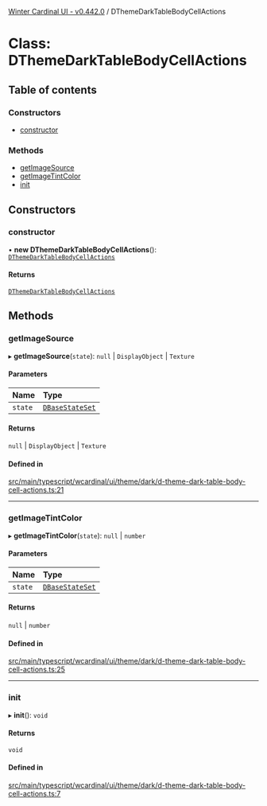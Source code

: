 [Winter Cardinal UI - v0.442.0](../index.md) / DThemeDarkTableBodyCellActions

# Class: DThemeDarkTableBodyCellActions

## Table of contents

### Constructors

- [constructor](DThemeDarkTableBodyCellActions.md#constructor)

### Methods

- [getImageSource](DThemeDarkTableBodyCellActions.md#getimagesource)
- [getImageTintColor](DThemeDarkTableBodyCellActions.md#getimagetintcolor)
- [init](DThemeDarkTableBodyCellActions.md#init)

## Constructors

### constructor

• **new DThemeDarkTableBodyCellActions**(): [`DThemeDarkTableBodyCellActions`](DThemeDarkTableBodyCellActions.md)

#### Returns

[`DThemeDarkTableBodyCellActions`](DThemeDarkTableBodyCellActions.md)

## Methods

### getImageSource

▸ **getImageSource**(`state`): ``null`` \| `DisplayObject` \| `Texture`

#### Parameters

| Name | Type |
| :------ | :------ |
| `state` | [`DBaseStateSet`](../interfaces/DBaseStateSet.md) |

#### Returns

``null`` \| `DisplayObject` \| `Texture`

#### Defined in

[src/main/typescript/wcardinal/ui/theme/dark/d-theme-dark-table-body-cell-actions.ts:21](https://github.com/winter-cardinal/winter-cardinal-ui/blob/v0.442.0/src/main/typescript/wcardinal/ui/theme/dark/d-theme-dark-table-body-cell-actions.ts#L21)

___

### getImageTintColor

▸ **getImageTintColor**(`state`): ``null`` \| `number`

#### Parameters

| Name | Type |
| :------ | :------ |
| `state` | [`DBaseStateSet`](../interfaces/DBaseStateSet.md) |

#### Returns

``null`` \| `number`

#### Defined in

[src/main/typescript/wcardinal/ui/theme/dark/d-theme-dark-table-body-cell-actions.ts:25](https://github.com/winter-cardinal/winter-cardinal-ui/blob/v0.442.0/src/main/typescript/wcardinal/ui/theme/dark/d-theme-dark-table-body-cell-actions.ts#L25)

___

### init

▸ **init**(): `void`

#### Returns

`void`

#### Defined in

[src/main/typescript/wcardinal/ui/theme/dark/d-theme-dark-table-body-cell-actions.ts:7](https://github.com/winter-cardinal/winter-cardinal-ui/blob/v0.442.0/src/main/typescript/wcardinal/ui/theme/dark/d-theme-dark-table-body-cell-actions.ts#L7)
